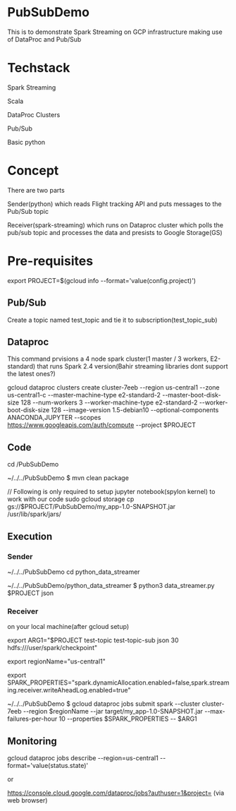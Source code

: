 # PubSubDemo
This is to demonstrate Spark Streaming on GCP infrastructure making use of DataProc and Pub/Sub


# Techstack

Spark Streaming

Scala

DataProc Clusters

Pub/Sub

Basic python

# Concept

There are two parts 

Sender(python) which reads Flight tracking API and puts messages to the Pub/Sub topic

Receiver(spark-streaming) which runs on Dataproc cluster which polls the pub/sub topic and processes the data and presists to Google Storage(GS)


# Pre-requisites

export PROJECT=$(gcloud info --format='value(config.project)')

## Pub/Sub

Create a topic named test_topic and tie it to subscription(test_topic_sub)


## Dataproc

This command prvisions a 4 node spark cluster(1 master / 3 workers, E2-standard) that runs Spark 2.4 version(Bahir streaming libraries dont support the latest ones?)

gcloud dataproc clusters create cluster-7eeb --region us-central1 --zone us-central1-c --master-machine-type e2-standard-2 --master-boot-disk-size 128 --num-workers 3 --worker-machine-type e2-standard-2 --worker-boot-disk-size 128 --image-version 1.5-debian10 --optional-components ANACONDA,JUPYTER --scopes https://www.googleapis.com/auth/compute --project $PROJECT

## Code

cd /PubSubDemo

~/../../PubSubDemo $ mvn clean package

// Following is only required to setup jupyter notebook(spylon kernel) to work with our code
sudo gcloud storage cp gs://$PROJECT/PubSubDemo/my_app-1.0-SNAPSHOT.jar /usr/lib/spark/jars/


## Execution

### Sender

~/../../PubSubDemo cd python_data_streamer

~/../../PubSubDemo/python_data_streamer $ python3 data_streamer.py $PROJECT json

### Receiver

on your local machine(after gcloud setup)

export ARG1="$PROJECT test-topic test-topic-sub json 30 hdfs:///user/spark/checkpoint"

export regionName="us-central1"

export SPARK_PROPERTIES="spark.dynamicAllocation.enabled=false,spark.streaming.receiver.writeAheadLog.enabled=true"

~/../../PubSubDemo $ gcloud dataproc jobs submit spark --cluster cluster-7eeb --region $regionName  --jar target/my_app-1.0-SNAPSHOT.jar  --max-failures-per-hour 10 --properties $SPARK_PROPERTIES -- $ARG1

## Monitoring

gcloud dataproc jobs describe <JobID> --region=us-central1 --format='value(status.state)'

or

https://console.cloud.google.com/dataproc/jobs?authuser=1&project=<PROJECTID> (via web browser)








